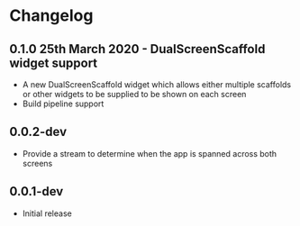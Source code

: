 # Changelog

## 0.1.0 25th March 2020 - DualScreenScaffold widget support

* A new DualScreenScaffold widget which allows either multiple scaffolds or other widgets to be supplied to be shown on each screen
* Build pipeline support

## 0.0.2-dev

* Provide a stream to determine when the app is spanned across both screens

## 0.0.1-dev

* Initial release
